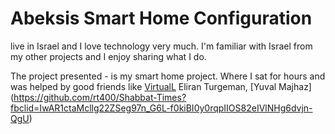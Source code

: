#                                           Abeksis Smart Home Configuration

 live in Israel and I love technology very much. I'm familiar with Israel from my other projects and I enjoy sharing what I do.

The project presented - is my smart home project. Where I sat for hours and was helped by good friends like [VirtualL](https://github.com/VirtualL/HomeAssistant-Config) Eliran Turgeman, [Yuval Majhaz] (https://github.com/rt400/Shabbat-Times?fbclid=IwAR1ctaMcllg22ZSeg97n_G6L-f0kiBI0y0rqpIIOS82eIVlNHg6dvjn-QgU)
